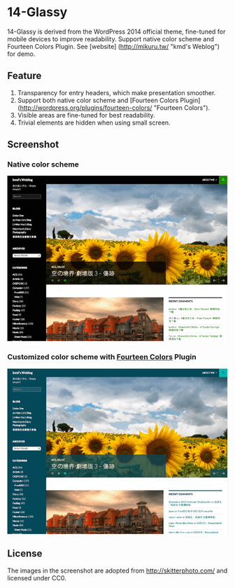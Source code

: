 14-Glassy
==========

14-Glassy is derived from the WordPress 2014 official theme, fine-tuned for mobile devices to improve readability. Support native color scheme and Fourteen Colors Plugin. See [website] (http://mikuru.tw/ "kmd's  Weblog") for demo.

Feature
--------

1.  Transparency for entry headers, which make presentation smoother.
2.  Support both native color scheme and [Fourteen Colors Plugin] (http://wordpress.org/plugins/fourteen-colors/ "Fourteen Colors").
3.  Visible areas are fine-tuned for best readability.
4.  Trivial elements are hidden when using small screen.

Screenshot
-----------
### Native color scheme
![14-Glassy native](https://raw.githubusercontent.com/kcyeu/14-glassy/master/twentyfourteen-child/screenshot.png)

### Customized color scheme with [Fourteen Colors](https://wordpress.org/plugins/fourteen-colors/) Plugin
![14-Glassy colored](https://raw.githubusercontent.com/kcyeu/14-glassy/master/screenshot-colored.png)


License
--------
The images in the screenshot are adopted from http://skitterphoto.com/ and licensed under CC0.

